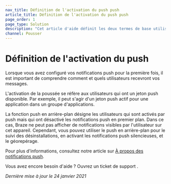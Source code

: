 ```yaml
---
nav_title: Définition de l'activation du push push
article_title: Définition de l'activation du push push
page_order: 1
page_type: Solution
description: "Cet article d'aide définit les deux termes de base utilisés pour décrire le statut d'activation push de vos utilisateurs."
channel: Pousser
---
```


# Définition de l'activation du push

Lorsque vous avez configuré vos notifications push pour la première fois, il est important de comprendre comment et quels utilisateurs recevront vos messages.

L'activation de la poussée se réfère aux utilisateurs qui ont un jeton push disponible. Par exemple, il peut s'agir d'un jeton push actif pour une application dans un groupe d'applications.

La fonction push en arrière-plan désigne les utilisateurs qui sont activés par push mais qui ont désactivé les notifications push en premier plan. Dans ce cas, Braze ne peut pas afficher de notifications visibles par l'utilisateur sur cet appareil. Cependant, vous pouvez utiliser le push en arrière-plan pour le suivi des désinstallations, en activant les notifications push silencieuses, et le géorepérage.

Pour plus d'informations, consultez notre article sur [À propos des notifications push][1].

Vous avez encore besoin d'aide ? Ouvrez un ticket de support []({{site.baseurl}}/braze_support/).

_Dernière mise à jour le 24 janvier 2021_

[1]: {{site.baseurl}}/user_guide/message_building_by_channel/push/about